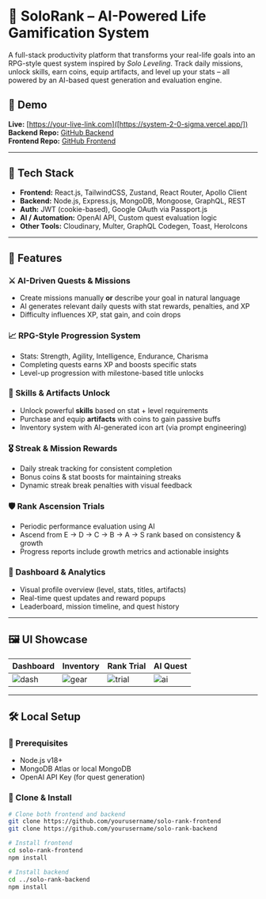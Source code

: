 # 🧿 SoloRank – AI-Powered Life Gamification System

A full-stack productivity platform that transforms your real-life goals into an RPG-style quest system inspired by *Solo Leveling*. Track daily missions, unlock skills, earn coins, equip artifacts, and level up your stats – all powered by an AI-based quest generation and evaluation engine.

## 🚀 Demo

**Live:** [https://your-live-link.com]([https://system-2-0-sigma.vercel.app/])  
**Backend Repo:** [GitHub Backend](/Server)  
**Frontend Repo:** [GitHub Frontend](/Client)

---

## 🧰 Tech Stack

- **Frontend:** React.js, TailwindCSS, Zustand, React Router, Apollo Client
- **Backend:** Node.js, Express.js, MongoDB, Mongoose, GraphQL, REST
- **Auth:** JWT (cookie-based), Google OAuth via Passport.js
- **AI / Automation:** OpenAI API, Custom quest evaluation logic
- **Other Tools:** Cloudinary, Multer, GraphQL Codegen, Toast, HeroIcons

---

## 🌟 Features

### ⚔️ AI-Driven Quests & Missions
- Create missions manually **or** describe your goal in natural language
- AI generates relevant daily quests with stat rewards, penalties, and XP
- Difficulty influences XP, stat gain, and coin drops

### 📈 RPG-Style Progression System
- Stats: Strength, Agility, Intelligence, Endurance, Charisma
- Completing quests earns XP and boosts specific stats
- Level-up progression with milestone-based title unlocks

### 🧠 Skills & Artifacts Unlock
- Unlock powerful **skills** based on stat + level requirements
- Purchase and equip **artifacts** with coins to gain passive buffs
- Inventory system with AI-generated icon art (via prompt engineering)

### 🎖️ Streak & Mission Rewards
- Daily streak tracking for consistent completion
- Bonus coins & stat boosts for maintaining streaks
- Dynamic streak break penalties with visual feedback

### 🛡️ Rank Ascension Trials
- Periodic performance evaluation using AI
- Ascend from E → D → C → B → A → S rank based on consistency & growth
- Progress reports include growth metrics and actionable insights

### 🧾 Dashboard & Analytics
- Visual profile overview (level, stats, titles, artifacts)
- Real-time quest updates and reward popups
- Leaderboard, mission timeline, and quest history

---

## 🖼️ UI Showcase

| Dashboard | Inventory | Rank Trial | AI Quest |
|----------|-----------|------------|----------|
| ![dash](./screenshots/dashboard.png) | ![gear](./screenshots/inventory.png) | ![trial](./screenshots/rank.png) | ![ai](./screenshots/aiquest.png) |

---

## 🛠️ Local Setup

### 🔑 Prerequisites
- Node.js v18+
- MongoDB Atlas or local MongoDB
- OpenAI API Key (for quest generation)

### 🔧 Clone & Install

```bash
# Clone both frontend and backend
git clone https://github.com/yourusername/solo-rank-frontend
git clone https://github.com/yourusername/solo-rank-backend

# Install frontend
cd solo-rank-frontend
npm install

# Install backend
cd ../solo-rank-backend
npm install
